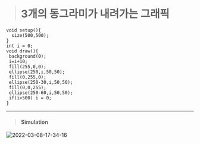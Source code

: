 > # 3개의 동그라미가 내려가는 그래픽

```processing
void setup(){
  size(500,500);
}
int i = 0;
void draw(){
 background(0);
 i=i+10;
 fill(255,0,0);
 ellipse(250,i,50,50);
 fill(0,255,0);
 ellipse(250-30,i,50,50);
 fill(0,0,255);
 ellipse(250-60,i,50,50);
 if(i>500) i = 0;
}
```

---

> #### Simulation

![2022-03-08-17-34-16](https://user-images.githubusercontent.com/50895677/157198637-bd10399a-3410-4342-9838-6d2568f969eb.gif)
